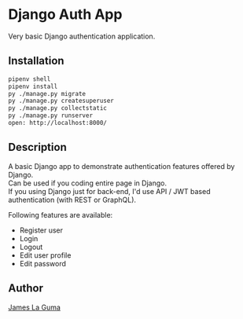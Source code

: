 # Django Auth App

Very basic Django authentication application.

## Installation

```bash
pipenv shell
pipenv install
py ./manage.py migrate
py ./manage.py createsuperuser
py ./manage.py collectstatic
py ./manage.py runserver
open: http://localhost:8000/
```

## Description

A basic Django app to demonstrate authentication features offered by Django.  
Can be used if you coding entire page in Django.  
If you using Django just for back-end, I'd use API / JWT based authentication (with REST or GraphQL).  

Following features are available:

-   Register user
-   Login
-   Logout
-   Edit user profile
-   Edit password

## Author

[James La Guma](https://www.linkedin.com/in/jlaguma/)
